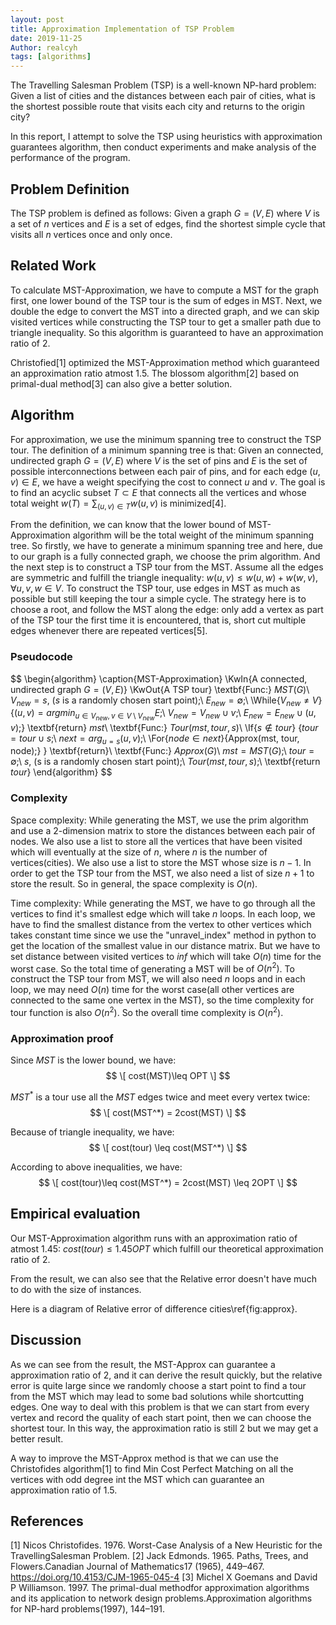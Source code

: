 ```yaml
---
layout: post
title: Approximation Implementation of TSP Problem
date: 2019-11-25
Author: realcyh
tags: [algorithms]
---
```


The Travelling Salesman Problem (TSP) is a well-known NP-hard problem: Given a list of cities and the distances between each pair of cities, what is the shortest possible route that visits each city and returns to the origin city? 

In this report, I attempt to solve the TSP using heuristics with approximation guarantees algorithm, then conduct experiments and make analysis of the performance of the program. 

## Problem Definition
The TSP problem is defined as follows: Given a graph $G=(V,E)$ where $V$ is a set of $n$ vertices and $E$ is a set of edges, find the shortest simple cycle that visits all $n$ vertices once and only once.

## Related Work
To calculate MST-Approximation, we have to compute a MST for the graph first, one lower bound of the TSP tour is the sum of edges in MST. Next, we double the edge to convert the MST into a directed graph, and we can skip visited vertices while constructing the TSP tour to get a smaller path due to triangle inequality. So this algorithm is guaranteed to have an approximation ratio of 2.

Christofied[1] optimized the MST-Approximation method which guaranteed an approximation ratio atmost 1.5. The blossom algorithm[2] based on primal-dual method[3] can also give a better solution.

## Algorithm
For approximation, we use the minimum spanning tree to construct the TSP tour. The definition of a minimum spanning tree is that: Given an connected, undirected graph $G = (V,E)$ where $V$ is the set of pins and $E$ is the set of possible interconnections between each pair of pins, and for each edge $(u,v)\in E$, we have a weight specifying the cost to connect $u$ and $v$. The goal is to find an acyclic subset $T\subset E$ that connects all the vertices and whose total weight $w(T) = \sum_{(u,v)\in T} w(u,v)$ is minimized[4].

From the definition, we can know that the lower bound of MST-Approximation algorithm will be the total weight of the minimum spanning tree. So firstly, we have to generate a minimum spanning tree and here, due to our graph is a fully connected graph, we choose the prim algorithm. And the next step is to construct a TSP tour from the MST. Assume all the edges are symmetric and fulfill the triangle inequality: $w(u,v)\leq w(u,w)+w(w,v), \forall u,v,w\in V$. To construct the TSP tour, use edges in MST as much as possible but still keeping the tour a simple cycle. The strategy here is to choose a root, and follow the MST along the edge: only add a vertex as part of the TSP tour the first time it is encountered, that is, short cut multiple edges whenever there are repeated vertices[5].

### Pseudocode
$$
\begin{algorithm}
\caption{MST-Approximation}
\KwIn{A connected, undirected graph $G=(V,E)$}
\KwOut{A TSP tour}
\textbf{Func:} $MST(G)$\\
$V_{new} = s$, ($s$ is a randomly chosen start point);\\
$E_{new} = \emptyset$;\\
\While{$V_{new}\neq V$}
{$(u,v) = argmin_{u\in V_{new}, v\in V\setminus V_{new}} E$;\\
$V_{new} = V_{new} \cup v$;\\
$E_{new} = E_{new} \cup (u,v)$;}
\textbf{return} $mst$\\
\textbf{Func:} $Tour(mst, tour, s)$\\
\If{$s\notin tour$}
{$tour = tour\cup s$;\\
$next = arg_{u = s}(u,v)$;\\
\For{$node \in next$}{Approx(mst, tour, node);}
}
\textbf{return}\\
\textbf{Func:} $Approx(G)$\\
$mst = MST(G)$;\\
$tour = \emptyset$;\\
$s$, (s is a randomly chosen start point);\\
$Tour(mst, tour, s)$;\\
\textbf{return $tour$}
\end{algorithm}
$$

### Complexity
Space complexity: While generating the MST, we use the prim algorithm and use a 2-dimension matrix to store the distances between each pair of nodes. We also use a list to store all the vertices that have been visited which will eventually at the size of $n$, where $n$ is the number of vertices(cities). We also use a list to store the MST whose size is $n-1$. In order to get the TSP tour from the MST, we also need a list of size $n+1$ to store the result. So in general, the space complexity is $O(n)$.

Time complexity: While generating the MST, we have to go through all the vertices to find it's smallest edge which will take $n$ loops. In each loop, we have to find the smallest distance from the vertex to other vertices which takes constant time since we use the "unravel\_index" method in python to get the location of the smallest value in our distance matrix. But we have to set distance between visited vertices to $inf$ which will take $O(n)$ time for the worst case. So the total time of generating a MST will be of $O(n^2)$. To construct the TSP tour from MST, we will also need $n$ loops and in each loop, we may need $O(n)$ time for the worst case(all other vertices are connected to the same one vertex in the MST), so the time complexity for tour function is also $O(n^2)$. So the overall time complexity is $O(n^2)$.

### Approximation proof

Since $MST$ is the lower bound, we have:
$$ \[ cost(MST)\leq OPT \] $$

$MST^*$ is a tour use all the $MST$ edges twice and meet every vertex twice:
$$ \[ cost(MST^*) = 2cost(MST) \] $$

Because of triangle inequality, we have:
$$ \[ cost(tour) \leq cost(MST^*) \] $$

According to above inequalities, we have:
$$ \[ cost(tour)\leq cost(MST^*) = 2cost(MST) \leq 2OPT \] $$

## Empirical evaluation
Our MST-Approximation algorithm runs with an approximation ratio of atmost 1.45:  $cost(tour)\leq 1.45OPT$ which fulfill our theoretical approximation ratio of 2.

From the result, we can also see that the Relative error doesn't have much to do with the size of instances.

Here is a diagram of Relative error of difference cities\ref{fig:approx}.

## Discussion
As we can see from the result, the MST-Approx can guarantee a approximation ratio of 2, and it can derive the result quickly, but the relative error is quite large since we randomly choose a start point to find a tour from the MST which may lead to some bad solutions while shortcutting edges.  One way to deal with this problem is that we can start from every vertex and record the quality of each start point, then we can choose the shortest tour. In this way, the approximation ratio is still 2 but we may get a better result.

A way to improve the MST-Approx method is that we can use the Christofides algorithm[1] to find Min Cost Perfect Matching on all the vertices with odd degree int the MST which can guarantee an approximation ratio of 1.5.

## References
[1] Nicos Christofides. 1976. Worst-Case Analysis of a New Heuristic for the TravellingSalesman Problem.
[2] Jack Edmonds. 1965. Paths, Trees, and Flowers.Canadian Journal of Mathematics17 (1965), 449–467. https://doi.org/10.4153/CJM-1965-045-4
[3] Michel X Goemans and David P Williamson. 1997. The primal-dual methodfor approximation algorithms and its application to network design problems.Approximation algorithms for NP-hard problems(1997), 144–191.

